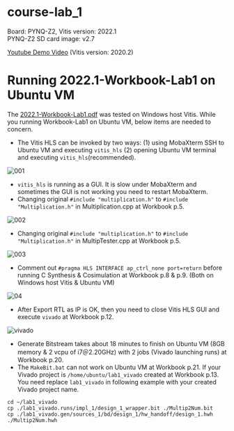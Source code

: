 # course-lab_1
Board: PYNQ-Z2, Vitis version: 2022.1 <br />
PYNQ-Z2 SD card image: v2.7 

[Youtube Demo Video](https://youtu.be/bXwMO-fN6BM) (Vitis version: 2020.2)

# Running 2022.1-Workbook-Lab1 on Ubuntu VM
The [2022.1-Workbook-Lab1.pdf](https://github.com/bol-edu/course-lab_1/blob/2022.1/2022.1-Workbook-Lab1.pdf) was tested on Windows host Vitis. While you running Workbook-Lab1 on Ubuntu VM, below items are needed to concern.
* The Vitis HLS can be invoked by two ways: (1) using MobaXterm SSH to Ubuntu VM and executing `vitis_hls` (2) opening Ubuntu VM terminal and executing `vitis_hls`(recommended).
    
![001](https://github.com/bol-edu/course-lab_1/assets/98332019/651c4b19-be65-46e2-9f1b-6fba00d3b294)

* `vitis_hls` is running as a GUI. It is slow under MobaXterm and sometimes the GUI is not working you need to restart MobaXterm.    
* Changing original `#include "multiplication.h"` to `#include "Multiplication.h"` in Multiplication.cpp at Workbook p.5.
  
![002](https://github.com/bol-edu/course-lab_1/assets/98332019/91fe5cd8-07b0-4335-8c48-fb0fd1136f07)

* Changing original `#include "multiplication.h"` to `#include "Multiplication.h"` in MultipTester.cpp at Workbook p.5.

![003](https://github.com/bol-edu/course-lab_1/assets/98332019/5e736128-9d1b-4d57-b6d2-31f36f2ca0cb)

* Comment out `#pragma HLS INTERFACE ap_ctrl_none port=return` before running C Synthesis & Cosimulation at Workbook p.8 & p.9. (Both on Windows host Vitis & Ubuntu VM)

![04](https://github.com/bol-edu/course-lab_1/assets/98332019/97e21e36-bef7-403d-97a4-ca8aae108910)
  
* After Export RTL as IP is OK, then you need to close Vitis HLS GUI and execute `vivado` at Workbook p.12.

![vivado](https://github.com/bol-edu/course-lab_1/assets/98332019/8f639328-e9e2-492e-8988-6e2082878271)

* Generate Bitstream takes about 18 minutes to finish on Ubuntu VM (8GB memory & 2 vcpu of i7＠2.20GHz) with 2 jobs (Vivado launching runs) at Workbook p.20.
* The `MakeBit.bat` can not work on Ubuntu VM at Workbook p.21. If your Vivado project is `/home/ubuntu/lab1_vivado` created at Workbook p.13. You need replace `lab1_vivado` in following example with your created Vivado project name.
```console
cd ~/lab1_vivado
cp ./lab1_vivado.runs/impl_1/design_1_wrapper.bit ./Multip2Num.bit
cp ./lab1_vivado.gen/sources_1/bd/design_1/hw_handoff/design_1.hwh ./Multip2Num.hwh
```

